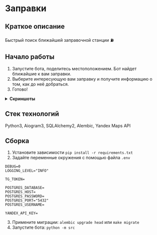 # Заправки

## Краткое описание
Быстрый поиск ближайшей заправочной станции ⛽️

## Начало работы

1. Запустите бота, поделитесь местоположением. Бот найдет ближайшие к вам заправки.   
2. Выберите интересующую вам заправку и получите информацию о том, как до неё добраться.  
3. Готово!

<details>
  <summary><b>Скриншоты</b></summary>
  
  ![image](https://github.com/everysoftware/gas-station-bot/assets/22497421/831a42e8-e34d-4cb5-9f52-7f978b4f4e2a)
  ![image](https://github.com/everysoftware/gas-station-bot/assets/22497421/5b4a9e59-bd43-418c-a60d-c2c8aafd0db6)

</details>

## Стек технологий

Python3, Aiogram3, SQLAlchemy2, Alembic, Yandex Maps API  

## Сборка

1. Установите зависимости ```pip install -r requirements.txt```
2. Задайте переменные окружения с помощью файла ```.env```
```
DEBUG=0
LOGGING_LEVEL="INFO"

TG_TOKEN=

POSTGRES_DATABASE=
POSTGRES_HOST=
POSTGRES_PASSWORD=
POSTGRES_PORT="5432"
POSTGRES_USERNAME=

YANDEX_API_KEY=
```
3. Примените миграции: ```alembic upgrade head``` или ```make migrate```
4. Запустите бота: ```python -m src```
   
